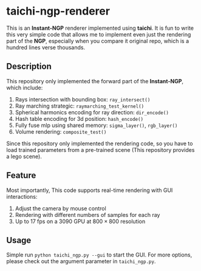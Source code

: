 # taichi-ngp-renderer

This is an **Instant-NGP** renderer implemented using **taichi**. It is fun to write this very simple code that allows me to implement even just the rendering part of the **NGP**, especially when you compare it original repo, which is a hundred lines verse thousands.

## Description

This repository only implemented the forward part of the **Instant-NGP**, which include:

1. Rays intersection with bounding box: `ray_intersect()`
2. Ray marching strategic: `raymarching_test_kernel()`
3. Spherical harmonics encoding for ray direction: `dir_encode()`
4. Hash table encoding for 3d position: `hash_encode()`
5. Fully fuse mlp using shared memory: `sigma_layer()`, `rgb_layer()`
6. Volume rendering: `composite_test()`

Since this repository only implemented the rendering code, so you have to load trained parameters from a pre-trained scene (This repository provides a lego scene). 

## Feature

Most importantly, This code supports real-time rendering with GUI interactions:

1. Adjust the camera by mouse control
2. Rendering with different numbers of samples for each ray
3. Up to 17 fps on a 3090 GPU at $800 \times 800$ resolution

## Usage

Simple run `python taichi_ngp.py --gui` to start the GUI. For more options, please check out the argument parameter in `taichi_ngp.py`.